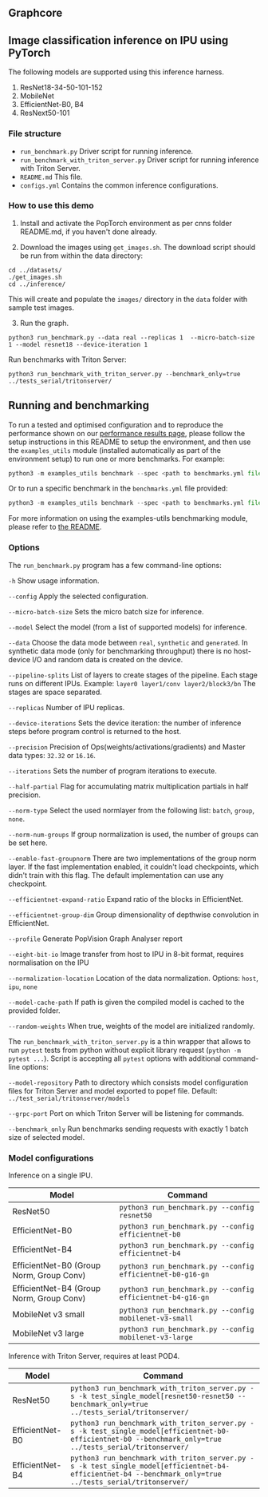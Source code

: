 Graphcore
---

## Image classification inference on IPU using PyTorch

The following models are supported using this inference harness.

1. ResNet18-34-50-101-152
2. MobileNet
3. EfficientNet-B0, B4
4. ResNext50-101

### File structure

* `run_benchmark.py` Driver script for running inference.
* `run_benchmark_with_triton_server.py` Driver script for running inference with Triton Server.
* `README.md` This file.
* `configs.yml` Contains the common inference configurations.

### How to use this demo

1) Install and activate the PopTorch environment as per cnns folder README.md, if you haven't done already.

2) Download the images using `get_images.sh`. The download script should be run from within the data directory:
    
```console
cd ../datasets/
./get_images.sh
cd ../inference/
```

  This will create and populate the `images/` directory in the `data` folder with sample test images.

3) Run the graph.

```console
python3 run_benchmark.py --data real --replicas 1  --micro-batch-size 1 --model resnet18 --device-iteration 1
```

  Run benchmarks with Triton Server:

```console
python3 run_benchmark_with_triton_server.py --benchmark_only=true ../tests_serial/tritonserver/
```

## Running and benchmarking

To run a tested and optimised configuration and to reproduce the performance shown on our [performance results page](https://www.graphcore.ai/performance-results), please follow the setup instructions in this README to setup the environment, and then use the `examples_utils` module (installed automatically as part of the environment setup) to run one or more benchmarks. For example:

```python
python3 -m examples_utils benchmark --spec <path to benchmarks.yml file>
```

Or to run a specific benchmark in the `benchmarks.yml` file provided:

```python
python3 -m examples_utils benchmark --spec <path to benchmarks.yml file> --benchmark <name of benchmark>
```

For more information on using the examples-utils benchmarking module, please refer to [the README](https://github.com/graphcore/examples-utils/blob/master/examples_utils/benchmarks/README.md).

### Options

The `run_benchmark.py` program has a few command-line options:

`-h`                            Show usage information.

`--config`                      Apply the selected configuration.

`--micro-batch-size`            Sets the micro batch size for inference.

`--model`                       Select the model (from a list of supported models) for inference.

`--data`                        Choose the data mode between `real`, `synthetic` and `generated`. In synthetic data mode (only for benchmarking throughput) there is no host-device I/O and random data is created on the device.

`--pipeline-splits`             List of layers to create stages of the pipeline. Each stage runs on different IPUs. Example: `layer0 layer1/conv layer2/block3/bn` The stages are space separated.

`--replicas`                    Number of IPU replicas.

`--device-iterations`           Sets the device iteration: the number of inference steps before program control is returned to the host.

`--precision`                   Precision of Ops(weights/activations/gradients) and Master data types: `32.32` or `16.16`.

`--iterations`                  Sets the number of program iterations to execute.

`--half-partial`                Flag for accumulating matrix multiplication partials in half precision.

`--norm-type`                   Select the used normlayer from the following list: `batch`, `group`, `none`.

`--norm-num-groups`             If group normalization is used, the number of groups can be set here.

`--enable-fast-groupnorm`       There are two implementations of the group norm layer. If the fast implementation enabled, it couldn't load checkpoints, which didn't train with this flag. The default implementation can use any checkpoint.

`--efficientnet-expand-ratio`   Expand ratio of the blocks in EfficientNet.

`--efficientnet-group-dim`      Group dimensionality of depthwise convolution in EfficientNet.

`--profile`                     Generate PopVision Graph Analyser report

`--eight-bit-io`                Image transfer from host to IPU in 8-bit format, requires normalisation on the IPU

`--normalization-location`      Location of the data normalization. Options: `host`, `ipu`, `none`

`--model-cache-path`            If path is given the compiled model is cached to the provided folder.

`--random-weights`              When true, weights of the model are initialized randomly.

The `run_benchmark_with_triton_server.py` is a thin wrapper that allows to run `pytest` tests from python without explicit library request (`python -m pytest ...`). Script is accepting all `pytest` options with additional command-line options:

`--model-repository`            Path to directory which consists model configuration files for Triton Server and model exported to popef file. Default: `../test_serial/tritonserver/models`

`--grpc-port`                   Port on which Triton Server will be listening for commands.

`--benchmark_only`              Run benchmarks sending requests with exactly 1 batch size of selected model.

### Model configurations

Inference on a single IPU.

|Model|Command|
|-----|------|
|ResNet50|`python3 run_benchmark.py --config resnet50`|
|EfficientNet-B0|`python3 run_benchmark.py --config efficientnet-b0`|
|EfficientNet-B4|`python3 run_benchmark.py --config efficientnet-b4`|
|EfficientNet-B0 (Group Norm, Group Conv)|`python3 run_benchmark.py --config efficientnet-b0-g16-gn`|
|EfficientNet-B4 (Group Norm, Group Conv)|`python3 run_benchmark.py --config efficientnet-b4-g16-gn`|
|MobileNet v3 small|`python3 run_benchmark.py --config mobilenet-v3-small`|
|MobileNet v3 large|`python3 run_benchmark.py --config mobilenet-v3-large`|

Inference with Triton Server, requires at least POD4.

|Model|Command|
|-----|------|
|ResNet50|`python3 run_benchmark_with_triton_server.py -s -k test_single_model[resnet50-resnet50 --benchmark_only=true ../tests_serial/tritonserver/`|
|EfficientNet-B0|`python3 run_benchmark_with_triton_server.py -s -k test_single_model[efficientnet-b0-efficientnet-b0 --benchmark_only=true ../tests_serial/tritonserver/`|
|EfficientNet-B4|`python3 run_benchmark_with_triton_server.py -s -k test_single_model[efficientnet-b4-efficientnet-b4 --benchmark_only=true ../tests_serial/tritonserver/`|
